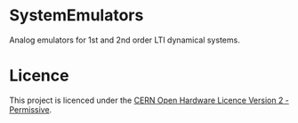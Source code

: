 # SystemEmulators
Analog emulators for 1st and 2nd order LTI dynamical systems.

# Licence
This project is licenced under the [CERN Open Hardware Licence Version 2 - Permissive](https://choosealicense.com/licenses/cern-ohl-p-2.0/#).
